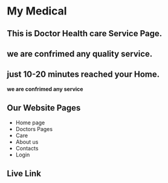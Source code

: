 # My Medical

## This is Doctor Health care Service Page. 
## we are confrimed any quality service. 
## just 10-20 minutes reached your Home.


**we are confrimed any service**

## Our Website Pages
- Home page
- Doctors Pages
- Care
- About us
- Contacts
- Login


## Live Link
